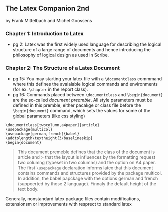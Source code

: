 ## The Latex Companion 2nd

by Frank Mittelbach and Michel Goossens

### Chapter 1: Introduction to Latex
* pg 2: Latex was the first widely used language for describing the logical structure of a large range of documents and hence introducing the philosophy of logical design as used in Scribe.

### Chapter 2: The Structure of a Latex Document
* pg 15: You may starting your latex file with a ```\documentclass``` commmand where this defines the avaialable logical commands and environments (for ex. ```\chapter``` in the report class).
* pg 16: Commands placed between ```\documentclass``` and ```\begin{document}``` are the so-called *document preamble*. All style parameters must be defined in this premble, either pacakge or class file before the ```\begin{document}``` command, which sets the values for some of the global parameters (like css styling) 
``` 
\documentclass[twocolumn,a4paper]{article}
\usepackage{multicol}
\usepackage[german,french]{babel}
\addtolength\textheight{3/baselineskip}
\begin{document}
```
> This document premeble defines that the class of the document is  article and > that the layout is influences by the formatting request two columng (typeset in two columns) and the option on A4 paper. The first  ```\usepackage``` declaration informs latex that this document contains commands and structures provided by the package multicol. In addition, the babel papckage with the options german and french (suppoerted by those 2 language). Finnaly the default height of the text body.

Generally, nonstandard latex package files contain modifications, extensionsm or improvements with resprect to standard latex
